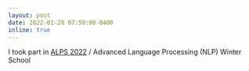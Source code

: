 ```yaml
---
layout: post
date: 2022-01-28 07:59:00-0400
inline: true
---
```


I took part in [ALPS 2022](https://lig-alps.imag.fr/) / Advanced Language Processing (NLP) Winter School
